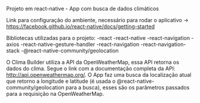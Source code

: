 Projeto em react-native - App com busca de dados climáticos

Link para configuração do ambiente, necessário para rodar o aplicativo -> https://facebook.github.io/react-native/docs/getting-started

Bibliotecas utilizadas para o projeto:
-react
-react-native
-react-navigation
-axios
-react-native-gesture-handler
-react-navigation
-react-navigation-stack
-@react-native-community/geolocation

O Clima Builder utiliza a API da OpenWeatherMap, essa API retorna os dados do clima. Segue o link com a documentação completa da API:  http://api.openweathermap.org/.
O App faz uma busca da localização atual que retorno a longitude e latitude (é usada o @react-native-community/geolocation para a busca), esses são os parâmetros passados
para a requisição na OpenWeatherMap.
